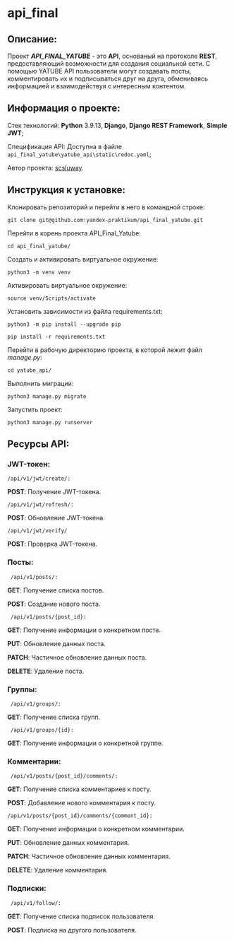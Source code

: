 # api_final


## Описание:

Проект ***API_FINAL_YATUBE*** - это **API**, основаный на протоколе **REST**, предоставляющий возможности для создания социальной сети. С помощью YATUBE API пользователи могут создавать посты, комментировать их и подписываться друг на друга, обмениваясь информацией и взаимодействуя с интересным контентом.

## Информация о проекте:

 Стек технологий: **Python** 3.9.13, **Django**, **Django REST Framework**, **Simple JWT**;

 Спецификация API: Доступна в файле `api_final_yatube\yatube_api\static\redoc.yaml`;

 Автор проекта: [scsluway](https://github.com/scluway).

## Инструкция к установке:

Клонировать репозиторий и перейти в него в командной строке:

```
git clone git@github.com:yandex-praktikum/api_final_yatube.git
```

Перейти в корень проекта API_Final_Yatube:

```
cd api_final_yatube/
```

Cоздать и активировать виртуальное окружение:

```
python3 -m venv venv
```

Активировать виртуальное окружение:

```
source venv/Scripts/activate
```

Установить зависимости из файла requirements.txt:

```
python3 -m pip install --upgrade pip
```

```
pip install -r requirements.txt
```

Перейти в рабочую директорию проекта, в которой лежит файл *manage.py*:

```
cd yatube_api/
```

Выполнить миграции:

```
python3 manage.py migrate
```

Запустить проект:

```
python3 manage.py runserver
```

## Ресурсы API:

### JWT-токен:

    /api/v1/jwt/create/: 
     
  **POST**: Получение JWT-токена.
  
    /api/v1/jwt/refresh/: 
  
  **POST**: Обновление JWT-токена.
         
    /api/v1/jwt/verify/

  **POST**: Проверка JWT-токена.
         
### Посты:

     /api/v1/posts/:
     
  **GET**: Получение списка постов.
  
  **POST**: Создание нового поста.
  
     /api/v1/posts/{post_id}:
     
  **GET**: Получение информации о конкретном посте.
  
  **PUT**: Обновление данных поста.
  
  **PATCH**: Частичное обновление данных поста.
  
  **DELETE**: Удаление поста.

### Группы:

     /api/v1/groups/:
     
  **GET**: Получение списка групп.
  
     /api/v1/groups/{id}:
     
  **GET**: Получение информации о конкретной группе.
         
### Комментарии:
 
     /api/v1/posts/{post_id}/comments/:
     
  **GET**: Получение списка комментариев к посту.
  
  **POST**: Добавление нового комментария к посту.
  
    /api/v1/posts/{post_id}/comments/{comment_id}:
     
  **GET**: Получение информации о конкретном комментарии.
  
  **PUT**: Обновление данных комментария.
  
  **PATCH**: Частичное обновление данных комментария.
  
  **DELETE**: Удаление комментария.
         
### Подписки:
 
     /api/v1/follow/:
     
  **GET**: Получение списка подписок пользователя.
  
  **POST**: Подписка на другого пользователя.
